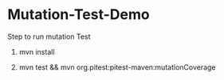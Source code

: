 # Mutation-Test-Demo

Step to run mutation Test

1. mvn install 

2. mvn test && mvn org.pitest:pitest-maven:mutationCoverage
